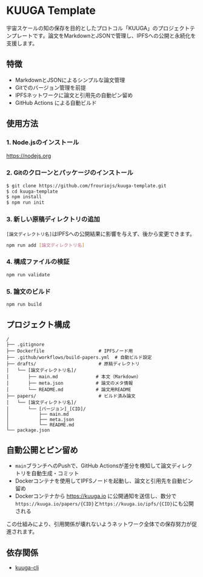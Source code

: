 # KUUGA Template

宇宙スケールの知の保存を目的としたプロトコル「KUUGA」のプロジェクトテンプレートです。論文をMarkdownとJSONで管理し、IPFSへの公開と永続化を支援します。

## 特徴

- MarkdownとJSONによるシンプルな論文管理
- Gitでのバージョン管理を前提
- IPFSネットワークに論文と引用先の自動ピン留め
- GitHub Actions による自動ビルド

## 使用方法

### 1. Node.jsのインストール

https://nodejs.org

### 2. Gitのクローンとパッケージのインストール

```sh
$ git clone https://github.com/frouriojs/kuuga-template.git
$ cd kuuga-template
$ npm install
$ npm run init
```

### 3. 新しい原稿ディレクトリの追加

`[論文ディレクトリ名]`はIPFSへの公開結果に影響を与えず、後から変更できます。

```bash
npm run add [論文ディレクトリ名]
```

### 4. 構成ファイルの検証

```bash
npm run validate
```

### 5. 論文のビルド

```bash
npm run build
```

## プロジェクト構成

```
/
├── .gitignore
├── Dockerfile                    # IPFSノード用
├── .github/workflows/build-papers.yml  # 自動ビルド設定
├── drafts/                       # 原稿ディレクトリ
│   └── [論文ディレクトリ名]/
│       ├── main.md              # 本文（Markdown）
│       ├── meta.json            # 論文のメタ情報
│       └── README.md            # 論文用README
├── papers/                       # ビルド済み論文
│   └── [論文ディレクトリ名]/
│       └── [バージョン]_[CID]/
│           ├── main.md
│           ├── meta.json
│           └── README.md
└── package.json
```

## 自動公開とピン留め

- `main`ブランチへのPushで、GitHub Actionsが差分を検知して論文ディレクトリを自動生成・コミット
- Dockerコンテナを使用してIPFSノードを起動し、論文と引用先を自動ピン留め
- Dockerコンテナから https://kuuga.io に公開通知を送信し、数分で`https://kuuga.io/papers/{CID}`と`https://kuuga.io/ipfs/{CID}`にも公開される

この仕組みにより、引用関係が壊れないようネットワーク全体での保存努力が促進されます。

## 依存関係

- [kuuga-cli](https://www.npmjs.com/package/kuuga-cli)
